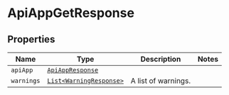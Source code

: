 

# ApiAppGetResponse



## Properties

Name | Type | Description | Notes
------------ | ------------- | ------------- | -------------
| `apiApp` | [```ApiAppResponse```](ApiAppResponse.md) |    |  |
| `warnings` | [```List<WarningResponse>```](WarningResponse.md) |  A list of warnings.  |  |



